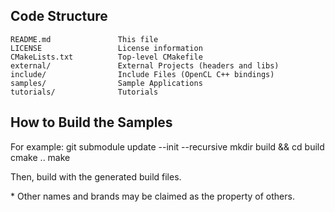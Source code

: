## Code Structure

```
README.md               This file
LICENSE                 License information
CMakeLists.txt          Top-level CMakefile
external/               External Projects (headers and libs)
include/                Include Files (OpenCL C++ bindings)
samples/                Sample Applications
tutorials/              Tutorials
```

## How to Build the Samples

For example:
    git submodule update --init --recursive
    mkdir build && cd build
    cmake ..
    make

Then, build with the generated build files.

\* Other names and brands may be claimed as the property of others.
